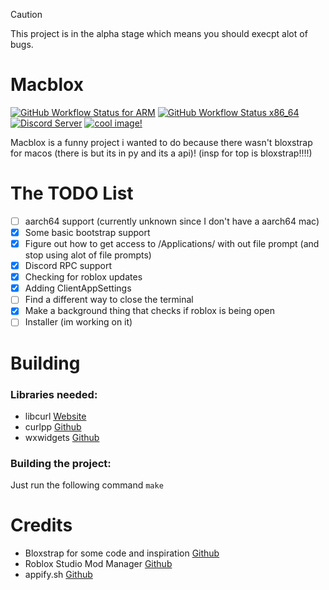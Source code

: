 > [!CAUTION]
> This project is in the alpha stage which means you should execpt alot of bugs.

# Macblox
[![GitHub Workflow Status for ARM](https://img.shields.io/github/actions/workflow/status/SomeRandomGuy45/MacBlox/arm.yml?branch=main&label=arm%20build)](https://github.com/SomeRandomGuy45/MacBlox/actions/workflows/arm.yml)
[![GitHub Workflow Status x86_64](https://img.shields.io/github/actions/workflow/status/SomeRandomGuy45/MacBlox/x86_64.yml?branch=main&label=x86_64%20build)](https://github.com/SomeRandomGuy45/MacBlox/actions/workflows/x86_64.ymls)
[![Discord Server](https://img.shields.io/discord/1273371922226483342?logo=discord&logoColor=white&color=4d3dff)](https://discord.gg/veT7GWJQ6Q)
[![cool image!](https://img.shields.io/badge/macblox%20is%20cool-yes-8A2BE2)](https://tenor.com/view/pizza-pizza-rolls-pizza-roll-gif-26147512)

Macblox is a funny project i wanted to do because there wasn't bloxstrap for macos (there is but its in py and its a api)!
(insp for top is bloxstrap!!!!)

# The TODO List
- [ ] aarch64 support (currently unknown since I don't have a aarch64 mac)
- [x] Some basic bootstrap support
- [x] Figure out how to get access to /Applications/ with out file prompt (and stop using alot of file prompts)
- [x] Discord RPC support
- [x] Checking for roblox updates
- [x] Adding ClientAppSettings
- [ ] Find a different way to close the terminal
- [x] Make a background thing that checks if roblox is being open
- [ ] Installer (im working on it)

# Building
### Libraries needed:
* libcurl [Website](https://curl.se/libcurl/)
* curlpp [Github](https://github.com/jpbarrette/curlpp/)
* wxwidgets [Github](https://github.com/wxWidgets/wxWidgets)
### Building the project:
Just run the following command
``
make
``

# Credits
* Bloxstrap for some code and inspiration [Github](https://github.com/pizzaboxer/bloxstrap)
* Roblox Studio Mod Manager [Github](https://github.com/MaximumADHD/Roblox-Studio-Mod-Manager)
* appify.sh [Github](https://gist.github.com/advorak/1403124)
